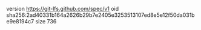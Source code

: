 version https://git-lfs.github.com/spec/v1
oid sha256:2ad40331b164a2626b29b7e2405e3253513107ed8e5e12f50da031be9e8194c7
size 736
